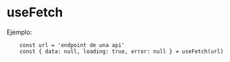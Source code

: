 # useFetch

Ejemplo:
```
    const url = 'endpoint de una api'
    const { data: null, loading: true, error: null } = useFetch(url)
```